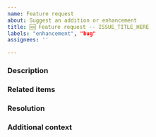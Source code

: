 ```yaml
---
name: Feature request
about: Suggest an addition or enhancement
title: 🆕 Feature request -- ISSUE_TITLE_HERE
labels: "enhancement", "bug"
assignees: ''

---
```


<!-- PLEASE REMOVE ANY INAPPLICABLE SECTIONS! -->

### Description

<!-- A clear and concise description of what you want to happen. -->

### Related items

<!-- Issues, PR's, files, commits, external links, etc. -->

### Resolution

<!-- Already know how to implement this? Let us know! -->

### Additional context

<!-- Add any other context about the problem here. -->
